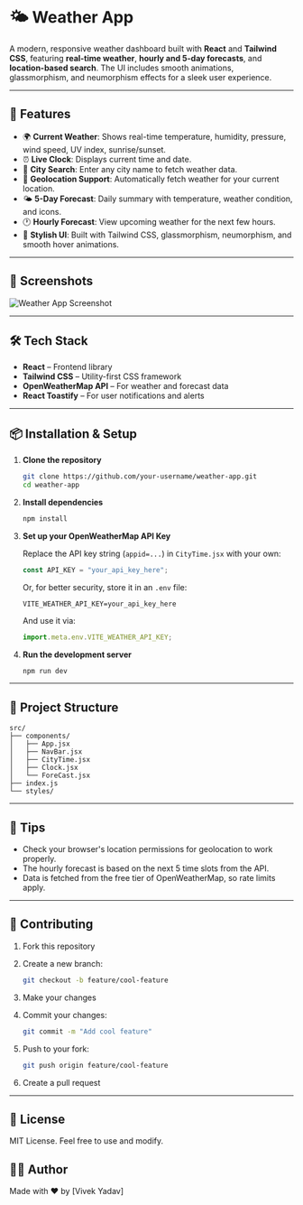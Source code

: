 # 🌤️ Weather App

A modern, responsive weather dashboard built with **React** and **Tailwind CSS**, featuring **real-time weather**, **hourly and 5-day forecasts**, and **location-based search**. The UI includes smooth animations, glassmorphism, and neumorphism effects for a sleek user experience.

---

## 🚀 Features

- 🌍 **Current Weather**: Shows real-time temperature, humidity, pressure, wind speed, UV index, sunrise/sunset.
- ⏰ **Live Clock**: Displays current time and date.
- 🔎 **City Search**: Enter any city name to fetch weather data.
- 📍 **Geolocation Support**: Automatically fetch weather for your current location.
- 🌤️ **5-Day Forecast**: Daily summary with temperature, weather condition, and icons.
- 🕐 **Hourly Forecast**: View upcoming weather for the next few hours.
- 💎 **Stylish UI**: Built with Tailwind CSS, glassmorphism, neumorphism, and smooth hover animations.

---

## 📸 Screenshots

![Weather App Screenshot](https://img.icons8.com/?size=100&id=111603&format=png&color=000000)

---

## 🛠️ Tech Stack

- **React** – Frontend library
- **Tailwind CSS** – Utility-first CSS framework
- **OpenWeatherMap API** – For weather and forecast data
- **React Toastify** – For user notifications and alerts

---

## 📦 Installation & Setup

1. **Clone the repository**
   ```bash
   git clone https://github.com/your-username/weather-app.git
   cd weather-app


2. **Install dependencies**

   ```bash
   npm install
   ```

3. **Set up your OpenWeatherMap API Key**

   Replace the API key string (`appid=...`) in `CityTime.jsx` with your own:

   ```js
   const API_KEY = "your_api_key_here";
   ```

   Or, for better security, store it in an `.env` file:

   ```env
   VITE_WEATHER_API_KEY=your_api_key_here
   ```

   And use it via:

   ```js
   import.meta.env.VITE_WEATHER_API_KEY;
   ```

4. **Run the development server**

   ```bash
   npm run dev
   ```

---

## 📁 Project Structure

```
src/
├── components/
│   ├── App.jsx
│   ├── NavBar.jsx
│   ├── CityTime.jsx
│   ├── Clock.jsx
│   └── ForeCast.jsx
├── index.js
└── styles/
```

---

## 🧠 Tips

* Check your browser's location permissions for geolocation to work properly.
* The hourly forecast is based on the next 5 time slots from the API.
* Data is fetched from the free tier of OpenWeatherMap, so rate limits apply.

---

## 🤝 Contributing

1. Fork this repository
2. Create a new branch:

   ```bash
   git checkout -b feature/cool-feature
   ```
3. Make your changes
4. Commit your changes:

   ```bash
   git commit -m "Add cool feature"
   ```
5. Push to your fork:

   ```bash
   git push origin feature/cool-feature
   ```
6. Create a pull request

---

## 📄 License

MIT License. Feel free to use and modify.


## 🙋‍♂️ Author

Made with ❤️ by \[Vivek Yadav]

